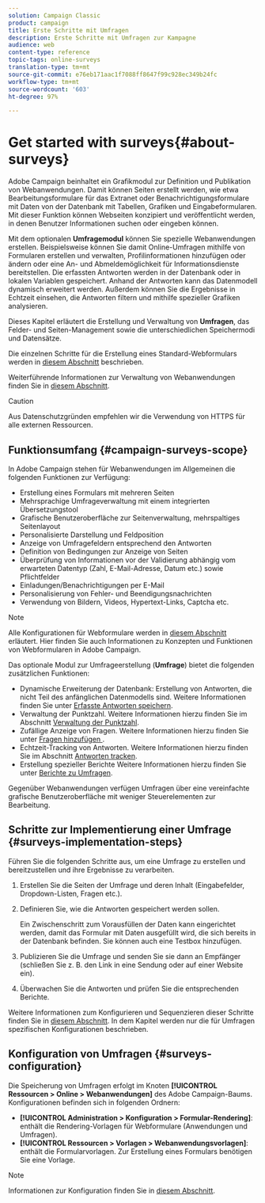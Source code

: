 ```yaml
---
solution: Campaign Classic
product: campaign
title: Erste Schritte mit Umfragen
description: Erste Schritte mit Umfragen zur Kampagne
audience: web
content-type: reference
topic-tags: online-surveys
translation-type: tm+mt
source-git-commit: e76eb171aac1f7088ff8647f99c928ec349b24fc
workflow-type: tm+mt
source-wordcount: '603'
ht-degree: 97%

---
```



# Get started with surveys{#about-surveys}

Adobe Campaign beinhaltet ein Grafikmodul zur Definition und Publikation von Webanwendungen. Damit können Seiten erstellt werden, wie etwa Bearbeitungsformulare für das Extranet oder Benachrichtigungsformulare mit Daten von der Datenbank mit Tabellen, Grafiken und Eingabeformularen. Mit dieser Funktion können Webseiten konzipiert und veröffentlicht werden, in denen Benutzer Informationen suchen oder eingeben können.

Mit dem optionalen **Umfragemodul** können Sie spezielle Webanwendungen erstellen. Beispielsweise können Sie damit Online-Umfragen mithilfe von Formularen erstellen und verwalten, Profilinformationen hinzufügen oder ändern oder eine An- und Abmeldemöglichkeit für Informationsdienste bereitstellen. Die erfassten Antworten werden in der Datenbank oder in lokalen Variablen gespeichert. Anhand der Antworten kann das Datenmodell dynamisch erweitert werden. Außerdem können Sie die Ergebnisse in Echtzeit einsehen, die Antworten filtern und mithilfe spezieller Grafiken analysieren.

Dieses Kapitel erläutert die Erstellung und Verwaltung von **Umfragen**, das Felder- und Seiten-Management sowie die unterschiedlichen Speichermodi und Datensätze.

Die einzelnen Schritte für die Erstellung eines Standard-Webformulars werden in [diesem Abschnitt](../../web/using/about-web-forms.md) beschrieben.

Weiterführende Informationen zur Verwaltung von Webanwendungen finden Sie in [diesem Abschnitt](../../web/using/about-web-applications.md).

>[!CAUTION]
>
>Aus Datenschutzgründen empfehlen wir die Verwendung von HTTPS für alle externen Ressourcen.

## Funktionsumfang {#campaign-surveys-scope}

In Adobe Campaign stehen für Webanwendungen im Allgemeinen die folgenden Funktionen zur Verfügung:

* Erstellung eines Formulars mit mehreren Seiten
* Mehrsprachige Umfrageverwaltung mit einem integrierten Übersetzungstool
* Grafische Benutzeroberfläche zur Seitenverwaltung, mehrspaltiges Seitenlayout
* Personalisierte Darstellung und Feldposition
* Anzeige von Umfragefeldern entsprechend den Antworten
* Definition von Bedingungen zur Anzeige von Seiten
* Überprüfung von Informationen vor der Validierung abhängig vom erwarteten Datentyp (Zahl, E-Mail-Adresse, Datum etc.) sowie Pflichtfelder
* Einladungen/Benachrichtigungen per E-Mail
* Personalisierung von Fehler- und Beendigungsnachrichten
* Verwendung von Bildern, Videos, Hypertext-Links, Captcha etc.

>[!NOTE]
>
>Alle Konfigurationen für Webformulare werden in [diesem Abschnitt](../../web/using/about-web-forms.md) erläutert. Hier finden Sie auch Informationen zu Konzepten und Funktionen von Webformularen in Adobe Campaign.

Das optionale Modul zur Umfrageerstellung (**Umfrage**) bietet die folgenden zusätzlichen Funktionen:

* Dynamische Erweiterung der Datenbank: Erstellung von Antworten, die nicht Teil des anfänglichen Datenmodells sind. Weitere Informationen finden Sie unter [Erfasste Antworten speichern](../../web/using/managing-answers.md#storing-collected-answers).
* Verwaltung der Punktzahl. Weitere Informationen hierzu finden Sie im Abschnitt [Verwaltung der Punktzahl](../../web/using/managing-answers.md#score-management).
* Zufällige Anzeige von Fragen. Weitere Informationen hierzu finden Sie unter [Fragen hinzufügen ](../../web/using/building-a-survey.md#adding-questions).
* Echtzeit-Tracking von Antworten. Weitere Informationen hierzu finden Sie im Abschnitt [Antworten tracken](../../web/using/publish--track-and-use-collected-data.md#response-tracking).
* Erstellung spezieller Berichte Weitere Informationen hierzu finden Sie unter [Berichte zu Umfragen](../../web/using/publish--track-and-use-collected-data.md#reports-on-surveys).

Gegenüber Webanwendungen verfügen Umfragen über eine vereinfachte grafische Benutzeroberfläche mit weniger Steuerelementen zur Bearbeitung.

## Schritte zur Implementierung einer Umfrage {#surveys-implementation-steps}

Führen Sie die folgenden Schritte aus, um eine Umfrage zu erstellen und bereitzustellen und ihre Ergebnisse zu verarbeiten.

1. Erstellen Sie die Seiten der Umfrage und deren Inhalt (Eingabefelder, Dropdown-Listen, Fragen etc.).
1. Definieren Sie, wie die Antworten gespeichert werden sollen.

   Ein Zwischenschritt zum Vorausfüllen der Daten kann eingerichtet werden, damit das Formular mit Daten ausgefüllt wird, die sich bereits in der Datenbank befinden. Sie können auch eine Testbox hinzufügen.

1. Publizieren Sie die Umfrage und senden Sie sie dann an Empfänger (schließen Sie z. B. den Link in eine Sendung oder auf einer Website ein).
1. Überwachen Sie die Antworten und prüfen Sie die entsprechenden Berichte.

Weitere Informationen zum Konfigurieren und Sequenzieren dieser Schritte finden Sie in [diesem Abschnitt](../../web/using/about-web-forms.md). In dem Kapitel werden nur die für Umfragen spezifischen Konfigurationen beschrieben.

## Konfiguration von Umfragen {#surveys-configuration}

Die Speicherung von Umfragen erfolgt im Knoten **[!UICONTROL Ressourcen > Online > Webanwendungen]** des Adobe Campaign-Baums. Konfigurationen befinden sich in folgenden Ordnern:

* **[!UICONTROL Administration > Konfiguration > Formular-Rendering]**: enthält die Rendering-Vorlagen für Webformulare (Anwendungen und Umfragen).
* **[!UICONTROL Ressourcen > Vorlagen > Webanwendungsvorlagen]**: enthält die Formularvorlagen. Zur Erstellung eines Formulars benötigen Sie eine Vorlage.

>[!NOTE]
>
>Informationen zur Konfiguration finden Sie in [diesem Abschnitt](../../web/using/about-web-forms.md).

